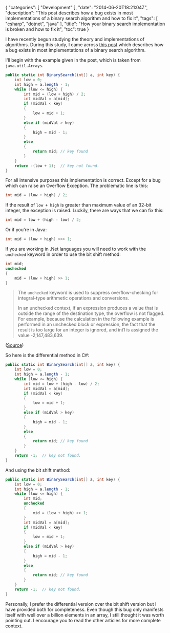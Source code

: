 {
    "categories": [ "Development" ],
    "date": "2014-06-20T18:21:04Z",
    "description": "This post describes how a bug exists in most implementations of a binary search algorithm and how to fix it",
    "tags": [ "csharp", "dotnet", "java" ],
    "title": "How your binary search implementation is broken and how to fix it",
    "toc": true
}

I have recently begun studying the theory and implementations of algorithms. During this study, I came across [this post](http://googleresearch.blogspot.co.uk/2006/06/extra-extra-read-all-about-it-nearly.html) which describes how a bug exists in most implementations of a binary search algorithm. <!--more-->

I'll begin with the example given in the post, which is taken from `java.util.Arrays`.

```csharp
public static int BinarySearch(int[] a, int key) {
    int low = 0;
    int high = a.length - 1;
    while (low <= high) {
        int mid = (low + high) / 2;
        int midVal = a[mid];
        if (midVal < key)
        {
            low = mid + 1;
        }
        else if (midVal > key)
        {
            high = mid - 1;
        }
        else
        {
            return mid; // key found
        }
    }
    return -(low + 1);  // key not found.
}
```

For all intensive purposes this implementation is correct. Except for a bug which can raise an Overflow Exception. The problematic line is this:

```csharp
int mid = (low + high) / 2;
```

If the result of `low + high` is greater than maximum value of an 32-bit integer, the exception is raised. Luckily, there are ways that we can fix this:

```csharp
int mid = low + (high - low) / 2;
```

Or if you're in Java:

```csharp
int mid = (low + high) >>> 1;
```

If you are working in .Net languages you will need to work with the `unchecked` keyword in order to use the bit shift method:

```csharp
int mid;
unchecked
{
    mid = (low + high) >> 1;
}
```

>The `unchecked` keyword is used to suppress overflow-checking for integral-type arithmetic operations and conversions.
>
>In an unchecked context, if an expression produces a value that is outside the range of the destination type, the overflow is not flagged. For example, because the calculation in the following example is performed in an unchecked block or expression, the fact that the result is too large for an integer is ignored, and int1 is assigned the value -2,147,483,639.

([Source](http://msdn.microsoft.com/en-GB/library/a569z7k8.aspx))

So here is the differential method in C#:

```csharp
public static int BinarySearch(int[] a, int key) {
    int low = 0;
    int high = a.length - 1;
    while (low <= high) {
        int mid = low + (high - low) / 2;
        int midVal = a[mid];
        if (midVal < key)
        {
            low = mid + 1;
        }
        else if (midVal > key)
        {
            high = mid - 1;
        }
        else
        {
            return mid; // key found
        }
    }
    return -1;  // key not found.
}
```

And using the bit shift method:

```csharp
public static int BinarySearch(int[] a, int key) {
    int low = 0;
    int high = a.length - 1;
    while (low <= high) {
        int mid;
        unchecked
        {
            mid = (low + high) >> 1;
        }
        int midVal = a[mid];
        if (midVal < key)
        {
            low = mid + 1;
        }
        else if (midVal > key)
        {
            high = mid - 1;
        }
        else
        {
            return mid; // key found
        }
    }
    return -1;  // key not found.
}
```

Personally, I prefer the differential version over the bit shift version but I have provided both for completeness. Even though this bug only manifests itself with well over a billion elements in an array, I still thought it was worth pointing out. I encourage you to read the other articles for more complete context.
